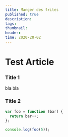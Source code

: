 ```yaml
---
title: Manger des frites
published: true
description: 
tags: 
thumbnail: 
header: 
time: 2020-20-02
---
```


# Test Article

### Title 1

bla bla 

### Title 2

``` js
var foo = function (bar) {
  return bar++;
};

console.log(foo(5));
```
